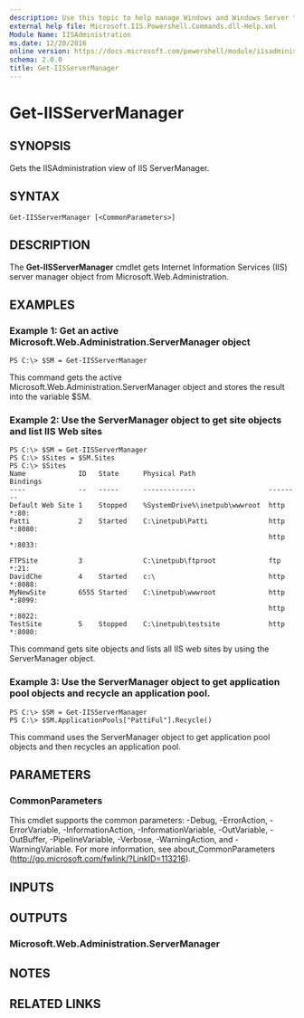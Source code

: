 ```yaml
---
description: Use this topic to help manage Windows and Windows Server technologies with Windows PowerShell.
external help file: Microsoft.IIS.Powershell.Commands.dll-Help.xml
Module Name: IISAdministration
ms.date: 12/20/2016
online version: https://docs.microsoft.com/powershell/module/iisadministration/get-iisservermanager?view=windowsserver2016-ps&wt.mc_id=ps-gethelp
schema: 2.0.0
title: Get-IISServerManager
---
```


# Get-IISServerManager

## SYNOPSIS
Gets the IISAdministration view of IIS ServerManager.

## SYNTAX

```
Get-IISServerManager [<CommonParameters>]
```

## DESCRIPTION
The **Get-IISServerManager** cmdlet gets Internet Information Services (IIS) server manager object from Microsoft.Web.Administration.

## EXAMPLES

### Example 1: Get an active Microsoft.Web.Administration.ServerManager object
```
PS C:\> $SM = Get-IISServerManager
```

This command gets the active Microsoft.Web.Administration.ServerManager object and stores the result into the variable $SM.

### Example 2: Use the ServerManager object to get site objects and list IIS Web sites
```
PS C:\> $SM = Get-IISServerManager
PS C:\> $Sites = $SM.Sites
PS C:\> $Sites
Name             ID   State      Physical Path                  Bindings
----             --   -----      -------------                  --------
Default Web Site 1    Stopped    %SystemDrive%\inetpub\wwwroot  http *:80: 
Patti            2    Started    C:\inetpub\Patti               http *:8080: 
                                                                http *:8033: 

FTPSite          3               C:\inetpub\ftproot             ftp *:21: 
DavidChe         4    Started    c:\                            http *:8088: 
MyNewSite        6555 Started    C:\inetpub\wwwroot             http *:8099: 
                                                                http *:8022: 
TestSite         5    Stopped    C:\inetpub\testsite            http *:8080:
```

This command gets site objects and lists all IIS web sites by using the ServerManager object.

### Example 3: Use the ServerManager object to get application pool objects and recycle an application pool.
```
PS C:\> $SM = Get-IISServerManager
PS C:\> $SM.ApplicationPools["PattiFul"].Recycle()
```

This command uses the ServerManager object to get application pool objects and then recycles an application pool.

## PARAMETERS

### CommonParameters
This cmdlet supports the common parameters: -Debug, -ErrorAction, -ErrorVariable, -InformationAction, -InformationVariable, -OutVariable, -OutBuffer, -PipelineVariable, -Verbose, -WarningAction, and -WarningVariable. For more information, see about_CommonParameters (http://go.microsoft.com/fwlink/?LinkID=113216).

## INPUTS

## OUTPUTS

### Microsoft.Web.Administration.ServerManager

## NOTES

## RELATED LINKS


